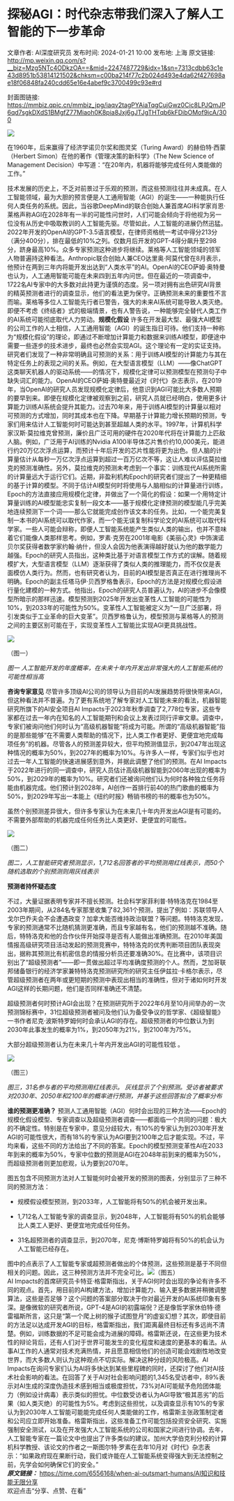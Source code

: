# 探秘AGI：时代杂志带我们深入了解人工智能的下一步革命

文章作者: AI深度研究员
发布时间: 2024-01-21 10:00
发布地: 上海
原文链接: http://mp.weixin.qq.com/s?__biz=Mzg5NTc4ODkzOA==&mid=2247487729&idx=1&sn=7313cdbb63c1e43d8951b53814121502&chksm=c00ba214f77c2b024d493e4da62f427698ae18f06848fa240cdd65e16e4abef9c3700499c93e#rd

封面图链接: https://mmbiz.qpic.cn/mmbiz_jpg/iaqv2tagPYAiaTqgCujGwz0Cic8LPJQmJP6qd7sgkDXdS1BMgfZ77Miaoh0K8pia8Jxj6gJTJgTHTqb6kFDibOMof9icA/300

![](https://mmbiz.qpic.cn/mmbiz_jpg/iaqv2tagPYAiaTqgCujGwz0Cic8LPJQmJP6LhdWauPLy4kSSq6m5S51bcP6P9qoljTWm9NLfNc59h436DmJPAkPew/640?wx_fmt=jpeg&from=appmsg)

在1960年，后来赢得了经济学诺贝尔奖和图灵奖（Turing Award）的赫伯特·西蒙（Herbert Simon）在他的著作《管理决策的新科学》（The
New Science of Management Decision）中写道：“在20年内，机器将能够完成任何人类能做的工作。”

技术发展的历史上，不乏对前景过于乐观的预测，而这些预测往往并未成真。在人工智能领域，最为大胆的预言便是人工通用智能（AGI）的诞生——一种能执行任何人类任务的系统。因此，当谷歌DeepMind的联合创始人兼首席AGI科学家肖恩·莱格声称AGI在2028年有一半的可能性问世时，人们可能会倾向于将他视为另一位没有从历史中吸取教训的人工智能先驱。尽管如此，人工智能的进展仍然迅猛。2022年开发的OpenAI的GPT-3.5语言模型，在律师资格统一考试中得分213分（满分400分），排在最低的10%之列。仅数月后开发的GPT-4得分飙升至298分，跻身最高10%。众多专家预测这种进步将继续。莱格等人工智能领域的领军人物普遍持这种看法。Anthropic联合创始人兼CEO达里奥·阿莫代曾在8月表示，他预计在两到三年内将能开发出达到“人类水平”的AI。OpenAI的CEO萨姆·奥特曼也认为，人工通用智能可能在未来四到五年内问世。但在最近的一项调查中，1722名AI专家中的大多数对此持更为谨慎的态度。另一项对拥有出色研究AI背景的精英预测者进行的调查显示，他们的看法更为保守。正确预测未来的重要性不言而喻。莱格等多位人工智能先行者已警告，强大的未来AI系统可能导致人类灭绝。即便不考虑《终结者》式的极端情景，也有人警告说，一种能够完全替代人类工作的AI系统可能彻底取代人力劳动。**规模化假设**
许多在开发最大型、最强大AI模型的公司工作的人士相信，人工通用智能（AGI）的诞生指日可待。他们支持一种称为“规模化假设”的理论，即通过不断增加计算能力和数据来训练AI模型，即便途中需要一些逐步的技术进步，最终也必然会实现AGI。这个理论有一定的实证支持。研究者们发现了一种非常明确且可预测的关系：用于训练AI模型的计算能力与其在特定任务上的表现之间的关系。例如，在大型语言模型（LLM）——像ChatGPT这类聊天机器人的驱动系统——的情况下，规模化定律可以预测模型在预测句子中缺失词汇的能力。OpenAI的CEO萨姆·奥特曼最近对《时代》杂志表示，在2019年，当OpenAI的研究人员发现规模化定律后，他意识到AGI可能比大多数人预期的要早到来。即便在规模化定律被观察到之前，研究人员就已经明白，使用更多计算能力训练AI系统会提升其能力。过去70年来，用于训练AI模型的计算量以相对可预测的方式增加，同时其成本也在下降。早期基于计算能力增长预期的预测，专家们用来估计人工智能何时可能达到甚至超越人类的水平。1997年，计算机科学家汉斯·莫拉维克曾预测，廉价且广泛可用的硬件在2020年代将在计算能力上匹敌人脑。例如，广泛用于AI训练的Nvidia
A100半导体芯片售价约10,000美元，能进行约20万亿次浮点运算，而预计十年后开发的芯片性能将更为出色。但人脑的计算量估计从每秒一万亿次浮点运算到超过一百万亿次不等，这让人难以评估莫拉维克的预测准确性。另外，莫拉维克的预测未考虑到一个事实：训练现代AI系统所需的计算量远大于运行它们。近期，非盈利机构Epoch的研究者们提出了一种更精细的基于计算的模型。不同于估计AI模型何时将使用与人脑相似的计算量进行训练，Epoch的方法直接应用规模化定律，并做出了一个简化的假设：如果一个用特定计算量训练的AI模型能忠实复制一段文本——基于规模化定律预测的模型能几乎完美地连续预测下一个词——那么它就能完成创作该文本的任务。比如，一个能完美复制一本书的AI系统可以取代作家，而一个能无误复制科学论文的AI系统可以取代科学家。一些人可能会辩称，即便人工智能系统能产生类似人类的输出，也并不意味着它们能像人类那样思考。例如，罗素·克劳在2001年电影《美丽心灵》中饰演诺贝尔奖获得者数学家约翰·纳什，但没人会因为他表演得越好就认为他的数学能力越强。Epoch的研究人员指出，这种类比基于对语言模型工作方式的误解。随着规模扩大，大型语言模型（LLM）逐渐获得了类似人类的推理能力，而不仅仅是表面模仿人类行为。然而，也有研究者认为，目前的AI模型是否真正在进行推理尚不明确。Epoch的副主任塔马伊·贝西罗格鲁表示，Epoch的方法是对规模化假设进行量化建模的一种方式。他指出，Epoch的研究人员普遍认为，AI的进步不会像模型所暗示的那样迅速。模型预测到2025年开发出变革性人工智能的可能性为10%，到2033年的可能性为50%。变革性人工智能被定义为“一旦广泛部署，将引发类似于工业革命的巨大变革”。贝西罗格鲁认为，模型预测与莱格等人的预测之间的主要区别可能在于，实现变革性人工智能比实现AGI更具挑战性。

![](https://mmbiz.qpic.cn/mmbiz_png/iaqv2tagPYAiaTqgCujGwz0Cic8LPJQmJP6IQRtBe0SiclQG91xBTH0qXgVlGyAiaubFBtaAYRz4lECYWdmEsJnO7Bw/640?wx_fmt=png&from=appmsg)

（图一）  

 _图一 人工智能开发的年度概率，在未来十年内开发出非常强大的人工智能系统的可能性相当高_

**咨询专家意见**
尽管许多顶级AI公司的领导认为目前的AI发展趋势将很快带来AGI，但这种看法并不普遍。为了更有系统地了解专家对人工智能未来的看法，机器智能研究所旗下的AI安全项目AI
Impacts于2023年秋季调查了2,778位专家，这些专家都在过去一年内在知名的人工智能期刊和会议上发表过同行评审文章。调查中，专家们被询问他们何时认为“高级机器智能”将成为可能。所谓的“高级机器智能”指的是那些能够“在不需要人类帮助的情况下，比人类工作者更好、更便宜地完成每项任务”的机器。尽管各人的预测差异较大，但平均预测值显示，到2047年出现这种情况的概率为50%，到2027年的概率为10%。与许多人一样，专家们似乎也对过去一年人工智能的快速进展感到意外，并据此调整了他们的预测。在AI
Impacts于2022年进行的同一调查中，研究人员估计高级机器智能到2060年出现的概率为50%，到2029年的概率为10%。研究者们还被询问他们认为何时各种独立任务将能由机器完成。他们预计到2028年，AI创作一首排行前40的热门歌曲的概率为50%，到2029年写出一本能上《纽约时报》畅销书榜的书的概率也为50%。

虽然个别预测差异很大，但许多专家认为在未来几十年内开发出AGI是有可能的。不需要外部帮助的机器完成任何任务比人类更好、更便宜的可能性。

![](https://mmbiz.qpic.cn/mmbiz_png/iaqv2tagPYAiaTqgCujGwz0Cic8LPJQmJP6ibsYdlYzk0AOnm80vIwzBibDzDT9dDCbbYon8ia557jywWibu5t8xj5Bpg/640?wx_fmt=png&from=appmsg)

（图二）  

 _图二，人工智能研究者预测显示，1,712名回答者的平均预测用红线表示，而50个随机选取的个别预测则用灰线表示_  

**预测者持怀疑态度**

不过，大量证据表明专家并不擅长预测。社会科学家菲利普·特特洛克在1984至2003年期间，从284名专家那里收集了82,361个预测，提出了例如：苏联领导人戈尔巴乔夫会不会遭遇政变？加拿大能否维持政治联盟？等问题。特特洛克发现，专家的预测通常不比随机猜测更准确，而且专家越有名，他们的预测越不准确。随后，特特洛克和他的合作伙伴开始探寻是否有人能做出准确预测。在2010年美国情报高级研究项目活动发起的预测竞赛中，特特洛克的优秀判断项目团队表现突出，据称其预测比有机密信息的情报分析员还要准确30%。在比赛中，该项目识别出了“超级预测者”——即一贯做出超过平均准确度预测的个人。然而，芝加哥联邦储备银行的经济学家兼特特洛克预测研究所的研究主任伊兹拉·卡格尔表示，尽管超级预测者在两年或更短期的预测中表现出相当的准确性，但对于诸如何时开发AGI这样的长期问题，他们是否同样准确还不清楚。

超级预测者何时预计AGI会出现？在预测研究所于2022年6月至10月间举办的一次预测锦标赛中，31位超级预测者被问及他们认为备受争议的哲学家、《超级智能》一书作者尼克·波斯特罗姆何时会承认AGI的存在。超级预测者的中位数认为到2030年此事发生的概率为1%，到2050年为21%，到2100年为75%。

大部分超级预测者认为在未来几十年内开发出AGI的可能性较低 。

![](https://mmbiz.qpic.cn/mmbiz_png/iaqv2tagPYAiaTqgCujGwz0Cic8LPJQmJP6Ov34rxhOJWiaeEQ2mibGpO5micLAicsglZqEL25H4nGiaq67RticEMmbyHJw/640?wx_fmt=png&from=appmsg)

（图三）  

 _图三，31名参与者的平均预测用红线表示。
灰线显示了个别预测。受访者被要求对2030年、2050年和2100年的概率进行预测，并基于这些回答拟合了概率分布_  

**谁的预测更准确？**
预测人工通用智能（AGI）何时会出现的三种方法——Epoch的规模化假设模型、专家调查以及超级预测者调查——都面临一个共同的问题：极大的不确定性。特别是在专家中，意见分歧较大，有10%的专家认为到2030年开发AGI的可能性很大，而有18%的专家认为AGI要到2100年之后才能实现。不过，平均来看，这些不同的方法给出了不同的答案。Epoch的模型预测变革性AI在2033年到来的概率为50%，专家中位数的预测是AGI在2048年前到来的概率为50%，而超级预测者则更加悲观，认为要到2070年。

图五包含不同预测方法对人工智能何时会被开发的预测的图表，分别显示了三种不同的预测方法：

  * 规模假设模型预测，到2033年，人工智能将有50%的机会被开发出来。

  * 1,712名人工智能专家的调查显示，到2048年，人工智能将有50%的机会能够比人类工人更好、更便宜地完成任何任务。

  * 31名超预测者的调查显示，到2070年，尼克·博斯特罗姆将有50%的机会认为人工智能已经存在。

图中的点表示了人工智能专家或超预测者做出的个体预测，这些预测是基于不同但相关的问题。因此，这三种预测方法并不完全可比。![](https://mmbiz.qpic.cn/mmbiz_png/iaqv2tagPYAiaTqgCujGwz0Cic8LPJQmJP6wt5DL7DcYoZAXjdWRIRjm0YIQVLRgbKoCtjrDM5Y6kopv3trn0vkOg/640?wx_fmt=png&from=appmsg)（图五）  
AI
Impacts的首席研究员卡特亚·格雷斯指出，关于AGI何时会出现的争论有许多不同的观点。首先，用目前的AI构建方法，增加计算能力、输入更多数据并稍微调整算法，这些是否足够？这个问题的答案部分取决于你对最近开发的AI系统印象有多深。是像微软的研究者所说，GPT-4是AGI的初露端倪？还是像哲学家休伯特·德雷福斯所言，这只是“第一个爬上树的猴子试图登月”的虚妄幻想？其次，即使目前的方法足以达成开发AGI的目标，格雷斯指出，我们距离最终目标还有多远尚不清楚。例如，训练数据的不足可能会成为进展的障碍。格雷斯还说，在这些更为技术性的辩论背后，还有人们对于世界可能发生的变化程度和速度的更基本的看法。从事AI工作的人通常对技术充满热情，并且愿意相信他们的创造可能会戏剧性地改变世界，而大多数人则认为这种观点不切实际。解决这种分歧的风险极高。AI
Impacts在询问专家们认为AI将多快达到某些里程碑的同时，还探讨了他们对AI技术社会影响的看法。在回答了关于AI对社会影响问题的1,345名受访者中，89%表示对AI生成的深度伪造技术感到相当或极度担忧，73%对AI可能赋予危险团体能力（例如设计病毒）表示类似的担忧。中位数受访者认为AGI导致“极其恶劣”的后果（如人类灭绝）的可能性为5%。考虑到这些担忧，以及调查显示有10%的专家认为到2030年人工智能可能能完成任何人类能做的工作，格雷斯主张政策制定者和公司应立即开始准备。格雷斯指出，这些准备工作可能包括投资安全研究、实施强制安全测试，以及在开发强大人工智能系统的公司和国家之间进行协调。去年，人工智能专家在一篇论文中也提出了许多类似的建议。加州大学伯克利分校的计算机科学教授、该论文的作者之一斯图尔特·罗素在去年10月对《时代》杂志表示：“如果政府现在果断行动，我们或许能在人工智能系统变得强大到无法控制之前，先学会如何确保它们的安全。”  
 _**原文链接：**_ https://time.com/6556168/when-ai-outsmart-humans/AI知识和技能无限分享  
欢迎点击“分享、点赞、在看”

